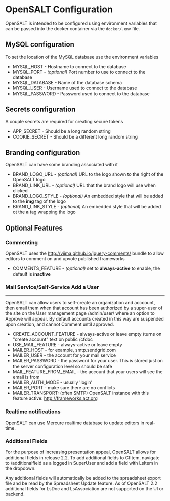 OpenSALT Configuration
======================

OpenSALT is intended to be configured using environment variables that can be passed into the docker container via the `docker/.env` file.

MySQL configuration
-------------------
To set the location of the MySQL database use the environment variables

 - MYSQL_HOST - Hostname to connect to the database
 - MYSQL_PORT - *(optional)* Port number to use to connect to the database
 - MYSQL_DATABASE - Name of the database schema
 - MYSQL_USER - Username used to connect to the database
 - MYSQL_PASSWORD - Password used to connect to the database

Secrets configuration
---------------------

A couple secrets are required for creating secure tokens

 - APP_SECRET - Should be a long random string
 - COOKIE_SECRET - Should be a different long random string

Branding configuration
----------------------

OpenSALT can have some branding associated with it

 - BRAND_LOGO_URL - *(optional)* URL to the logo shown to the right of the OpenSALT logo
 - BRAND_LINK_URL - *(optional)* URL that the brand logo will use when clicked
 - BRAND_LOGO_STYLE - *(optional)* An embedded style that will be added to the **img** tag of the logo
 - BRAND_LINK_STYLE - *(optional)* An embedded style that will be added ot the **a** tag wrapping the logo

Optional Features
-----------------------

### Commenting

OpenSALT uses the http://viima.github.io/jquery-comments/ bundle to allow editors to comment on and upvote published frameworks
  - COMMENTS_FEATURE - *(optional)* set to **always-active** to enable, the default is **inactive**

### Mail Service/Self-Service Add a User
------------------------------------
OpenSALT can allow users to self-create an organization and acccount, then email them when that account has been authorized by a super-user of the site on the User management page /admin/user/ where an option to Approve will appear. By default accounts created in this way are suspended upon creation, and cannot Comment until approved.

 - CREATE_ACCOUNT_FEATURE - always-active or leave empty (turns on "create account" text on public /cfdoc
 - USE_MAIL_FEATURE - always-active or leave empty
 - MAILER_HOST - for example, smtp.sendgrid.com
 - MAILER_USER - the account for your mail service
 - MAILER_PASSWORD - the password for your user. This is stored just on the server configuration level so should be safe
 - MAIL_FEATURE_FROM_EMAIL - the account that your users will see the email is from
 - MAILER_AUTH_MODE - usually 'login'
 - MAILER_PORT - make sure there are no conflicts 
 - MAILER_TRANSPORT: (often SMTP)
OpenSALT instance with this feature active: http://frameworks.act.org 

### Realtime notifications

OpenSALT can use Mercure realtime database to update editors in real-time.

### Additional Fields

For the purpose of increasing presentation appeal, OpenSALT allows for additional fields in release 2.2. To add additional fields to CfItem, navigate to /additionalfield as a logged in SuperUser and add a field with LsItem in the dropdown.

Any additional fields will automatically be added to the spreadsheet export file and be read by the Spreadsheet Update feature. As of OpenSALT 2.2 additional fields for LsDoc and LsAssociation are not supported on the UI or backend. 
